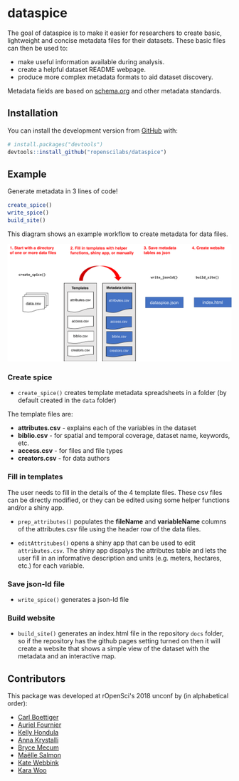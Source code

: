 
<!-- README.md is generated from README.Rmd. Please edit that file -->
dataspice
=========

The goal of dataspice is to make it easier for researchers to create basic, lightweight and concise metadata files for their datasets. These basic files can then be used to:

-   make useful information available during analysis.
-   create a helpful dataset README webpage.
-   produce more complex metadata formats to aid dataset discovery.

Metadata fields are based on [schema.org](http://schema.org/Dataset) and other metadata standards.

Installation
------------

You can install the development version from [GitHub](https://github.com/) with:

``` r
# install.packages("devtools")
devtools::install_github("ropenscilabs/dataspice")
```

Example
-------

Generate metadata in 3 lines of code!

``` r
create_spice()
write_spice() 
build_site()
```

This diagram shows an example workflow to create metadata for data files.

![worfklow](man/figures/dataspice_workflow.png)

### Create spice

-   `create_spice()` creates template metadata spreadsheets in a folder (by default created in the `data` folder)

The template files are:

-   **attributes.csv** - explains each of the variables in the dataset
-   **biblio.csv** - for spatial and temporal coverage, dataset name, keywords, etc.
-   **access.csv** - for files and file types
-   **creators.csv** - for data authors

### Fill in templates

The user needs to fill in the details of the 4 template files. These csv files can be directly modified, or they can be edited using some helper functions and/or a shiny app.

-   `prep_attributes()` populates the **fileName** and **variableName** columns of the attributes.csv file using the header row of the data files.

-   `editAttritubes()` opens a shiny app that can be used to edit `attributes.csv`. The shiny app dispalys the attributes table and lets the user fill in an informative description and units (e.g. meters, hectares, etc.) for each variable.

### Save json-ld file

-   `write_spice()` generates a json-ld file

### Build website

-   `build_site()` generates an index.html file in the repository `docs` folder, so if the repository has the github pages setting turned on then it will create a website that shows a simple view of the dataset with the metadata and an interactive map.

Contributors
------------

This package was developed at rOpenSci's 2018 unconf by (in alphabetical order):

-   [Carl Boettiger](https://github.com/cboettig)
-   [Auriel Fournier](https://github.com/aurielfournier)
-   [Kelly Hondula](https://github.com/khondula)
-   [Anna Krystalli](https://github.com/annakrystalli)
-   [Bryce Mecum](https://github.com/amoeba)
-   [Maëlle Salmon](https://github.com/maelle)
-   [Kate Webbink](https://github.com/magpiedin)
-   [Kara Woo](https://github.com/karawoo)
